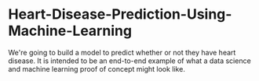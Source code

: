 # Heart-Disease-Prediction-Using-Machine-Learning
We're going to build a model to predict whether or not they have heart disease.  It is intended to be an end-to-end example of what a data science and machine learning proof of concept might look like.

